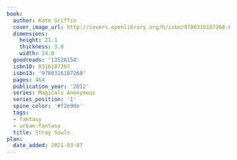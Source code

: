 ```yaml
---
book:
  author: Kate Griffin
  cover_image_url: http://covers.openlibrary.org/b/isbn/9780316187268-L.jpg
  dimensions:
    height: 21.1
    thickness: 3.8
    width: 14.0
  goodreads: '13526154'
  isbn10: 0316187267
  isbn13: '9780316187268'
  pages: 464
  publication_year: '2012'
  series: Magicals Anonymous
  series_position: '1'
  spine_color: '#f2e9de'
  tags:
  - fantasy
  - urban-fantasy
  title: Stray Souls
plan:
  date_added: 2021-03-07
---
```

